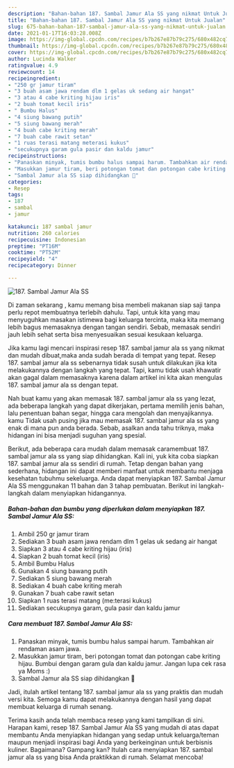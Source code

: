 ```yaml
---
description: "Bahan-bahan 187. Sambal Jamur Ala SS yang nikmat Untuk Jualan"
title: "Bahan-bahan 187. Sambal Jamur Ala SS yang nikmat Untuk Jualan"
slug: 675-bahan-bahan-187-sambal-jamur-ala-ss-yang-nikmat-untuk-jualan
date: 2021-01-17T16:03:28.008Z
image: https://img-global.cpcdn.com/recipes/b7b267e87b79c275/680x482cq70/187-sambal-jamur-ala-ss-foto-resep-utama.jpg
thumbnail: https://img-global.cpcdn.com/recipes/b7b267e87b79c275/680x482cq70/187-sambal-jamur-ala-ss-foto-resep-utama.jpg
cover: https://img-global.cpcdn.com/recipes/b7b267e87b79c275/680x482cq70/187-sambal-jamur-ala-ss-foto-resep-utama.jpg
author: Lucinda Walker
ratingvalue: 4.9
reviewcount: 14
recipeingredient:
- "250 gr jamur tiram"
- "3 buah asam jawa rendam dlm 1 gelas uk sedang air hangat"
- "3 atau 4 cabe kriting hijau iris"
- "2 buah tomat kecil iris"
- " Bumbu Halus"
- "4 siung bawang putih"
- "5 siung bawang merah"
- "4 buah cabe kriting merah"
- "7 buah cabe rawit setan"
- "1 ruas terasi matang meterasi kukus"
- "secukupnya garam gula pasir dan kaldu jamur"
recipeinstructions:
- "Panaskan minyak, tumis bumbu halus sampai harum. Tambahkan air rendaman asam jawa."
- "Masukkan jamur tiram, beri potongan tomat dan potongan cabe kriting hijau. Bumbui dengan garam gula dan kaldu jamur. Jangan lupa cek rasa ya Moms :)"
- "Sambal Jamur ala SS siap dihidangkan 🥰"
categories:
- Resep
tags:
- 187
- sambal
- jamur

katakunci: 187 sambal jamur 
nutrition: 260 calories
recipecuisine: Indonesian
preptime: "PT16M"
cooktime: "PT52M"
recipeyield: "4"
recipecategory: Dinner

---
```



![187. Sambal Jamur Ala SS](https://img-global.cpcdn.com/recipes/b7b267e87b79c275/680x482cq70/187-sambal-jamur-ala-ss-foto-resep-utama.jpg)

Di zaman  sekarang , kamu memang bisa membeli makanan siap saji tanpa perlu repot membuatnya terlebih dahulu. Tapi, untuk kita yang mau menyuguhkan masakan istimewa bagi keluarga tercinta, maka kita memang lebih bagus memasaknya dengan tangan sendiri. Sebab, memasak sendiri jauh lebih sehat serta bisa menyesuaikan sesuai kesukaan keluarga.

Jika kamu lagi mencari inspirasi resep 187. sambal jamur ala ss yang nikmat dan mudah dibuat,maka anda sudah berada di tempat yang tepat. Resep 187. sambal jamur ala ss  sebenarnya tidak susah untuk dilakukan jika kita melakukannya dengan langkah yang tepat. Tapi, kamu tidak usah khawatir akan gagal dalam memasaknya 
karena dalam artikel ini kita akan mengulas 187. sambal jamur ala ss dengan tepat.  



Nah buat kamu yang akan memasak 187. sambal jamur ala ss yang lezat, ada beberapa langkah yang dapat dikerjakan, pertama memilih jenis bahan, lalu penentuan bahan segar, hingga cara mengolah dan menyajikannya. kamu Tidak usah pusing jika mau memasak 187. sambal jamur ala ss yang enak di mana pun anda berada. Sebab, asalkan anda  tahu triknya, maka hidangan ini bisa menjadi suguhan yang spesial.

Berikut, ada beberapa cara mudah dalam memasak caramembuat 187. sambal jamur ala ss yang siap dihidangkan. Kali ini, yuk kita coba siapkan 187. sambal jamur ala ss sendiri di rumah. Tetap dengan bahan yang sederhana, hidangan ini dapat memberi manfaat untuk membantu menjaga kesehatan tubuhmu sekeluarga. Anda dapat menyiapkan 187. Sambal Jamur Ala SS menggunakan 11 bahan dan 3 tahap pembuatan. Berikut ini langkah-langkah dalam menyiapkan hidangannya.

<!--inarticleads1-->

##### Bahan-bahan dan bumbu yang diperlukan dalam menyiapkan 187. Sambal Jamur Ala SS:

1. Ambil 250 gr jamur tiram
1. Sediakan 3 buah asam jawa rendam dlm 1 gelas uk sedang air hangat
1. Siapkan 3 atau 4 cabe kriting hijau (iris)
1. Siapkan 2 buah tomat kecil (iris)
1. Ambil  Bumbu Halus
1. Gunakan 4 siung bawang putih
1. Sediakan 5 siung bawang merah
1. Sediakan 4 buah cabe kriting merah
1. Gunakan 7 buah cabe rawit setan
1. Siapkan 1 ruas terasi matang (me:terasi kukus)
1. Sediakan secukupnya garam, gula pasir dan kaldu jamur




<!--inarticleads2-->

##### Cara membuat 187. Sambal Jamur Ala SS:

1. Panaskan minyak, tumis bumbu halus sampai harum. Tambahkan air rendaman asam jawa.
1. Masukkan jamur tiram, beri potongan tomat dan potongan cabe kriting hijau. Bumbui dengan garam gula dan kaldu jamur. Jangan lupa cek rasa ya Moms :)
1. Sambal Jamur ala SS siap dihidangkan 🥰




Jadi, itulah artikel tentang  187. sambal jamur ala ss  yang praktis dan mudah versi kita. Semoga kamu dapat melakukannya dengan hasil yang dapat membuat keluarga di rumah senang. 

Terima kasih anda telah membaca resep yang kami tampilkan di sini. Harapan kami, resep  187. Sambal Jamur Ala SS yang mudah di atas dapat membantu Anda menyiapkan hidangan yang sedap untuk keluarga/teman maupun menjadi inspirasi bagi Anda yang berkeinginan untuk berbisnis kuliner. Bagaimana? Gampang kan? Itulah cara menyiapkan 187. sambal jamur ala ss yang bisa Anda praktikkan di rumah. Selamat mencoba!

